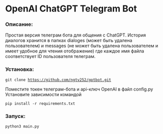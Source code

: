 # OpenAI ChatGPT Telegram Bot

### Описание:
Простая версия телеграм бота для общения с ChatGPT. 
История диалогов хранится в папках dialoges (может быть удалена пользователем) и messages (не может быть удалена пользователем и имеет удобное для чтения отображение) где каждое имя файла соответствует ID пользователя телеграм.

### Установка:

<code>git clone https://github.com/ngtv252/gptbot.git </code>

Поместите токен телеграм-бота и api-ключ OpenAI в файл config.py
Установите зависимости командой

<code>pip install -r requirements.txt </code>
  

### Запуск:

<code>python3 main.py</code>
